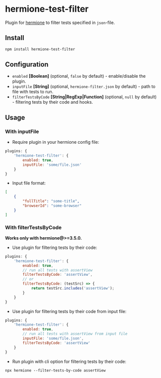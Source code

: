 # hermione-test-filter

Plugin for [hermione](https://github.com/gemini-testing/hermione) to filter tests specified in `json`-file.

## Install

```bash
npm install hermione-test-filter
```

## Configuration

* `enabled` **[Boolean]** (optional, `false` by default) - enable/disable the plugin.
* `inputFile` **[String]** (optional, `hermione-filter.json` by default) - path to file with tests to run.
* `filterTestsByCode` **[String|RegExp|Function]** (optional, `null` by default) - filtering tests by their code and hooks.

## Usage

### With inputFile

* Require plugin in your hermione config file:
```js
plugins: {
    'hermione-test-filter': {
        enabled: true,
        inputFile: 'some/file.json'
    }
}
```

* Input file format:
```json
[
    {
        "fullTitle": "some-title",
        "browserId": "some-browser"
    }
]
```

### With filterTestsByCode

**Works only with hermione@>=3.5.0.**

* Use plugin for filtering tests by their code:
```js
plugins: {
    'hermione-test-filter': {
        enabled: true,
        // run all tests with assertView
        filterTestsByCode: 'assertView',
        // or
        filterTestsByCode: (testSrc) => {
            return testSrc.includes('assertView');
        }
    }
}
```

* Use plugin for filtering tests by their code from input file:
```js
plugins: {
    'hermione-test-filter': {
        enabled: true,
        // run all tests with assertView from input file
        inputFile: 'some/file.json',
        filterTestsByCode: 'assertView'
    }
}
```

* Run plugin with cli option for filtering tests by their code:
```
npx hermione --filter-tests-by-code assertView
```
